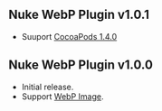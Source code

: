 ## Nuke WebP Plugin v1.0.1

- Suuport [CocoaPods 1.4.0](http://blog.cocoapods.org/CocoaPods-1.4.0/)

## Nuke WebP Plugin v1.0.0

- Initial release.
- Support [WebP Image](https://developers.google.com/speed/webp).

